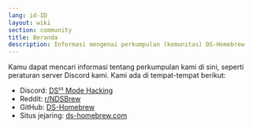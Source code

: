 ```yaml
---
lang: id-ID
layout: wiki
section: community
title: Beranda
description: Informasi mengenai perkumpulan (komunitas) DS-Homebrew
---
```


Kamu dapat mencari informasi tentang perkumpulan kami di sini, seperti peraturan server Discord kami. Kami ada di tempat-tempat berikut:
- Discord: [DS⁽ⁱ⁾ Mode Hacking](https://ds-homebrew.com/discord)
- Reddit: [r/NDSBrew](https://reddit.com/r/NDSBrew)
- GitHub: [DS-Homebrew](https://github.com/DS-Homebrew)
- Situs jejaring: [ds-homebrew.com](https://ds-homebrew.com)
